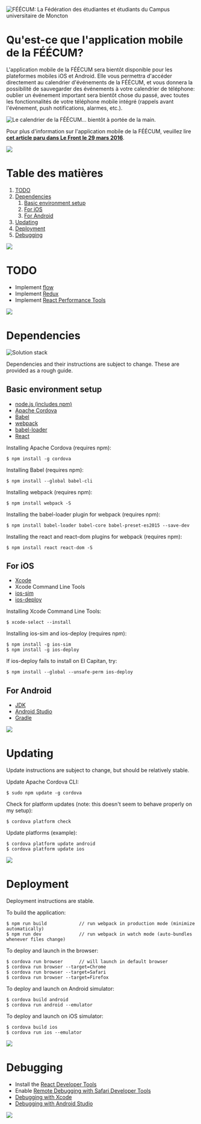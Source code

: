 ![FÉÉCUM: La Fédération des étudiantes et étudiants du Campus universitaire de Moncton](readme-header.png "FÉÉCUM: La Fédération des étudiantes et étudiants du Campus universitaire de Moncton")

Qu'est-ce que l'application mobile de la FÉÉCUM?
=======================

L'application mobile de la FÉÉCUM sera bientôt disponible pour les plateformes mobiles iOS et Android. Elle vous permettra d'accéder directement au calendrier d'événements de la FÉÉCUM, et vous donnera la possibilité de sauvegarder des événements à votre calendrier de téléphone: oublier un événement important sera bientôt chose du passé, avec toutes les fonctionnalités de votre téléphone mobile intégré (rappels avant l'événement, push notifications, alarmes, etc.).

![Le calendrier de la FÉÉCUM... bientôt à portée de la main.](calendrier-bientot.png "Le calendrier de la FÉÉCUM... bientôt à portée de la main.")

Pour plus d'information sur l'application mobile de la FÉÉCUM, veuillez lire
**[cet article paru dans Le Front le 29 mars 2016](http://lefront.ca/app-feecum-vie-etudiante-a-portee-de-main/)**.


![](readme-hr.png)

Table des matières
=======================

<ol>
  <li>
    <a href="#todo">
      TODO
    </a>
  </li>
  <li>
    <a href="#dependencies">
      Dependencies
    </a>
    <ol>
      <li>
        <a href="#basic-environment-setup">
          Basic environment setup
        </a>
      </li>
      <li>
        <a href="#for-ios">
          For iOS
        </a>
      </li>
      <li>
        <a href="#for-android">
          For Android
        </a>
      </li>
    </ol>
  </li>
  <li>
    <a href="#updating">
      Updating
    </a>
  </li>
  <li>
    <a href="#deployment">
      Deployment
    </a>
  </li>
  <li>
    <a href="#debugging">
      Debugging
    </a>
  </li>
</ol>


![](readme-hr.png)

TODO
=======================
* Implement [flow](https://flowtype.org/)
* Implement [Redux](http://redux.js.org/)
* Implement [React Performance Tools](https://facebook.github.io/react/docs/perf.html)


![](readme-hr.png)

Dependencies
=======================

![Solution stack](solution-stack.png "Solution stack")

Dependencies and their instructions are subject to change. These are provided as a rough guide.


Basic environment setup
-----------------------

* [node.js (includes npm)](http://nodejs.org/)
* [Apache Cordova](https://cordova.apache.org/)
* [Babel](https://babeljs.io/)
* [webpack](https://webpack.github.io/)
* [babel-loader](https://github.com/babel/babel-loader)
* [React](https://facebook.github.io/react/)

Installing Apache Cordova (requires npm):
```
$ npm install -g cordova
```

Installing Babel (requires npm):
```
$ npm install --global babel-cli
```

Installing webpack (requires npm):
```
$ npm install webpack -S
```

Installing the babel-loader plugin for webpack (requires npm):
```
$ npm install babel-loader babel-core babel-preset-es2015 --save-dev
```

Installing the react and react-dom plugins for webpack (requires npm):
```
$ npm install react react-dom -S
```


For iOS
-----------------------

* [Xcode](https://developer.apple.com/xcode/)
* Xcode Command Line Tools
* [ios-sim](https://www.npmjs.com/package/ios-sim)
* [ios-deploy](https://www.npmjs.com/package/ios-deploy)

Installing Xcode Command Line Tools:
```
$ xcode-select --install
```

Installing ios-sim and ios-deploy (requires npm):
```
$ npm install -g ios-sim
$ npm install -g ios-deploy
```

If ios-deploy fails to install on El Capitan, try:
```
$ npm install --global --unsafe-perm ios-deploy
```


For Android
-----------------------

* [JDK](http://www.oracle.com/technetwork/java/javase/downloads/index.html)
* [Android Studio](https://developer.android.com/studio/index.html)
* [Gradle](https://gradle.org/)


![](readme-hr.png)

Updating
=======================

Update instructions are subject to change, but should be relatively stable.

Update Apache Cordova CLI:
```
$ sudo npm update -g cordova
```

Check for platform updates (note: this doesn't seem to behave properly on my setup):
```
$ cordova platform check
```

Update platforms (example):
```
$ cordova platform update android
$ cordova platform update ios
```


![](readme-hr.png)

Deployment
=======================

Deployment instructions are stable.

To build the application:
```
$ npm run build            // run webpack in production mode (minimize automatically)
$ npm run dev              // run webpack in watch mode (auto-bundles whenever files change)
```

To deploy and launch in the browser:
```
$ cordova run browser      // will launch in default browser
$ cordova run browser --target=Chrome
$ cordova run browser --target=Safari
$ cordova run browser --target=Firefox
```

To deploy and launch on Android simulator:

```
$ cordova build android
$ cordova run android --emulator
```

To deploy and launch on iOS simulator:

```
$ cordova build ios
$ cordova run ios --emulator
```


![](readme-hr.png)

Debugging
=======================

* Install the [React Developer Tools](https://github.com/facebook/react-devtools)
* Enable [Remote Debugging with Safari Developer Tools](https://developer.apple.com/safari/tools/)
* [Debugging with Xcode](https://developer.apple.com/support/debugging/)
* [Debugging with Android Studio](https://developer.android.com/studio/debug/index.html)


![](readme-hr.png)
